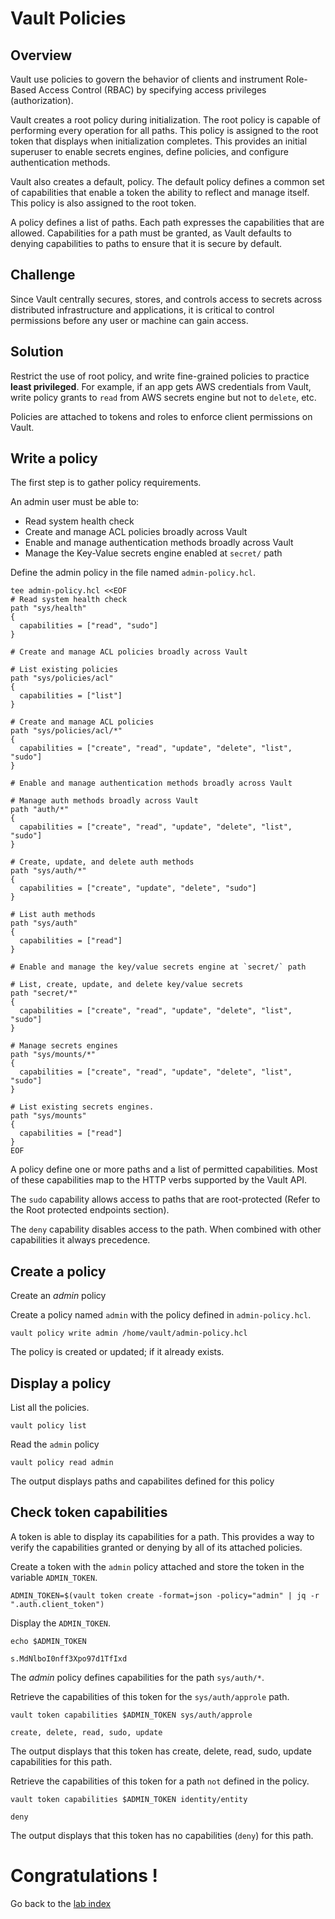 # Vault Policies

## Overview
Vault use policies to govern the behavior of clients and instrument Role-Based Access Control (RBAC) by specifying access privileges (authorization).

Vault creates a root policy during initialization. The root policy is capable of performing every operation for all paths. This policy is assigned to the root token that displays when initialization completes. This provides an initial superuser to enable secrets engines, define policies, and configure authentication methods.

Vault also creates a default, policy. The default policy defines a common set of capabilities that enable a token the ability to reflect and manage itself. This policy is also assigned to the root token.

A policy defines a list of paths. Each path expresses the capabilities that are allowed. Capabilities for a path must be granted, as Vault defaults to denying capabilities to paths to ensure that it is secure by default.

## Challenge
Since Vault centrally secures, stores, and controls access to secrets across distributed infrastructure and applications, it is critical to control permissions before any user or machine can gain access.

## Solution

Restrict the use of root policy, and write fine-grained policies to practice **least privileged**. For example, if an app gets AWS credentials from Vault, write policy grants to `read` from AWS secrets engine but not to `delete`, etc.

Policies are attached to tokens and roles to enforce client permissions on Vault.

## Write a policy


The first step is to gather policy requirements.

An admin user must be able to:

* Read system health check
* Create and manage ACL policies broadly across Vault
* Enable and manage authentication methods broadly across Vault
* Manage the Key-Value secrets engine enabled at `secret/` path

Define the admin policy in the file named `admin-policy.hcl`.
```
tee admin-policy.hcl <<EOF
# Read system health check
path "sys/health"
{
  capabilities = ["read", "sudo"]
}

# Create and manage ACL policies broadly across Vault

# List existing policies
path "sys/policies/acl"
{
  capabilities = ["list"]
}

# Create and manage ACL policies
path "sys/policies/acl/*"
{
  capabilities = ["create", "read", "update", "delete", "list", "sudo"]
}

# Enable and manage authentication methods broadly across Vault

# Manage auth methods broadly across Vault
path "auth/*"
{
  capabilities = ["create", "read", "update", "delete", "list", "sudo"]
}

# Create, update, and delete auth methods
path "sys/auth/*"
{
  capabilities = ["create", "update", "delete", "sudo"]
}

# List auth methods
path "sys/auth"
{
  capabilities = ["read"]
}

# Enable and manage the key/value secrets engine at `secret/` path

# List, create, update, and delete key/value secrets
path "secret/*"
{
  capabilities = ["create", "read", "update", "delete", "list", "sudo"]
}

# Manage secrets engines
path "sys/mounts/*"
{
  capabilities = ["create", "read", "update", "delete", "list", "sudo"]
}

# List existing secrets engines.
path "sys/mounts"
{
  capabilities = ["read"]
}
EOF

```
A policy define one or more paths and a list of permitted capabilities. Most of these capabilities map to the HTTP verbs supported by the Vault API.

The `sudo` capability allows access to paths that are root-protected (Refer to the Root protected endpoints section).

The `deny` capability disables access to the path. When combined with other capabilities it always precedence.

## Create a policy

<!--
Copy the `admin-policy.hcl` into `vault-0`
```
kubectl cp admin-policy.hcl vault-0:/home/vault/admin-policy.hcl
```
-->

Create an *admin* policy

Create a policy named `admin` with the policy defined in `admin-policy.hcl`.

```
vault policy write admin /home/vault/admin-policy.hcl
```
The policy is created or updated; if it already exists.

## Display a policy
List all the policies.
```
vault policy list
```

Read the `admin` policy
```
vault policy read admin
```

The output displays paths and capabilites defined for this policy 

## Check token capabilities
A token is able to display its capabilities for a path. This provides a way to verify the capabilities granted or denying by all of its attached policies.

Create a token with the `admin` policy attached and store the token in the variable `ADMIN_TOKEN`.
```
ADMIN_TOKEN=$(vault token create -format=json -policy="admin" | jq -r ".auth.client_token")
```

Display the `ADMIN_TOKEN`.
```
echo $ADMIN_TOKEN

s.MdNlboI0nff3Xpo97d1TfIxd
```

The *admin* policy defines capabilities for the path `sys/auth/*`.

Retrieve the capabilities of this token for the `sys/auth/approle` path.
```
vault token capabilities $ADMIN_TOKEN sys/auth/approle

create, delete, read, sudo, update
```

The output displays that this token has create, delete, read, sudo, update capabilities for this path.

Retrieve the capabilities of this token for a path `not` defined in the policy.

```
vault token capabilities $ADMIN_TOKEN identity/entity

deny
```
The output displays that this token has no capabilities (`deny`) for this path.


# Congratulations !
Go back to the [lab index](../../)



